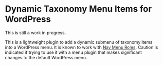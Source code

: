 # Dynamic Taxonomy Menu Items for WordPress

This is still a work in progress.

This is a lightweight plugin to add a dynamic submenu of taxonomy items into a WordPress menu.  It is known to work with [Nav Menu Roles](https://www.kathyisawesome.com/nav-menu-roles/).
Caution is indicated if trying to use it with a menu plugin that makes significant changes to the default WordPress menu.

